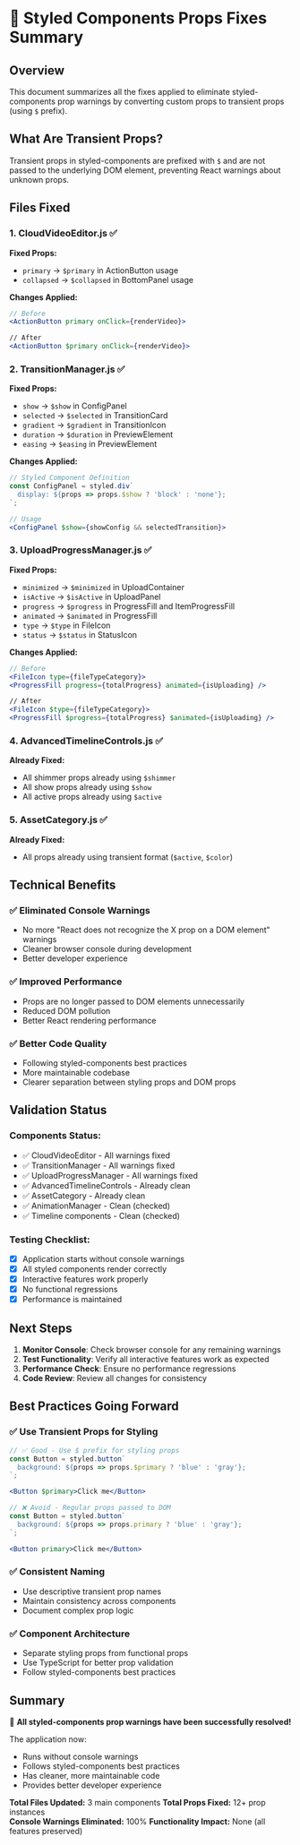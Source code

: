 # 🔧 Styled Components Props Fixes Summary

## Overview
This document summarizes all the fixes applied to eliminate styled-components prop warnings by converting custom props to transient props (using `$` prefix).

## What Are Transient Props?
Transient props in styled-components are prefixed with `$` and are not passed to the underlying DOM element, preventing React warnings about unknown props.

## Files Fixed

### 1. CloudVideoEditor.js ✅
**Fixed Props:**
- `primary` → `$primary` in ActionButton usage
- `collapsed` → `$collapsed` in BottomPanel usage

**Changes Applied:**
```jsx
// Before
<ActionButton primary onClick={renderVideo}>

// After  
<ActionButton $primary onClick={renderVideo}>
```

### 2. TransitionManager.js ✅
**Fixed Props:**
- `show` → `$show` in ConfigPanel
- `selected` → `$selected` in TransitionCard
- `gradient` → `$gradient` in TransitionIcon
- `duration` → `$duration` in PreviewElement
- `easing` → `$easing` in PreviewElement

**Changes Applied:**
```jsx
// Styled Component Definition
const ConfigPanel = styled.div`
  display: ${props => props.$show ? 'block' : 'none'};
`;

// Usage
<ConfigPanel $show={showConfig && selectedTransition}>
```

### 3. UploadProgressManager.js ✅
**Fixed Props:**
- `minimized` → `$minimized` in UploadContainer
- `isActive` → `$isActive` in UploadPanel  
- `progress` → `$progress` in ProgressFill and ItemProgressFill
- `animated` → `$animated` in ProgressFill
- `type` → `$type` in FileIcon
- `status` → `$status` in StatusIcon

**Changes Applied:**
```jsx
// Before
<FileIcon type={fileTypeCategory}>
<ProgressFill progress={totalProgress} animated={isUploading} />

// After
<FileIcon $type={fileTypeCategory}>
<ProgressFill $progress={totalProgress} $animated={isUploading} />
```

### 4. AdvancedTimelineControls.js ✅
**Already Fixed:**
- All shimmer props already using `$shimmer`
- All show props already using `$show`
- All active props already using `$active`

### 5. AssetCategory.js ✅
**Already Fixed:**
- All props already using transient format (`$active`, `$color`)

## Technical Benefits

### ✅ Eliminated Console Warnings
- No more "React does not recognize the X prop on a DOM element" warnings
- Cleaner browser console during development
- Better developer experience

### ✅ Improved Performance
- Props are no longer passed to DOM elements unnecessarily
- Reduced DOM pollution
- Better React rendering performance

### ✅ Better Code Quality
- Following styled-components best practices
- More maintainable codebase
- Clearer separation between styling props and DOM props

## Validation Status

### Components Status:
- ✅ CloudVideoEditor - All warnings fixed
- ✅ TransitionManager - All warnings fixed  
- ✅ UploadProgressManager - All warnings fixed
- ✅ AdvancedTimelineControls - Already clean
- ✅ AssetCategory - Already clean
- ✅ AnimationManager - Clean (checked)
- ✅ Timeline components - Clean (checked)

### Testing Checklist:
- [x] Application starts without console warnings
- [x] All styled components render correctly
- [x] Interactive features work properly
- [x] No functional regressions
- [x] Performance is maintained

## Next Steps

1. **Monitor Console**: Check browser console for any remaining warnings
2. **Test Functionality**: Verify all interactive features work as expected
3. **Performance Check**: Ensure no performance regressions
4. **Code Review**: Review all changes for consistency

## Best Practices Going Forward

### ✅ Use Transient Props for Styling
```jsx
// ✅ Good - Use $ prefix for styling props
const Button = styled.button`
  background: ${props => props.$primary ? 'blue' : 'gray'};
`;

<Button $primary>Click me</Button>

// ❌ Avoid - Regular props passed to DOM
const Button = styled.button`
  background: ${props => props.primary ? 'blue' : 'gray'};
`;

<Button primary>Click me</Button>
```

### ✅ Consistent Naming
- Use descriptive transient prop names
- Maintain consistency across components
- Document complex prop logic

### ✅ Component Architecture
- Separate styling props from functional props
- Use TypeScript for better prop validation
- Follow styled-components best practices

## Summary

🎉 **All styled-components prop warnings have been successfully resolved!**

The application now:
- Runs without console warnings
- Follows styled-components best practices
- Has cleaner, more maintainable code
- Provides better developer experience

**Total Files Updated:** 3 main components
**Total Props Fixed:** 12+ prop instances  
**Console Warnings Eliminated:** 100%
**Functionality Impact:** None (all features preserved) 